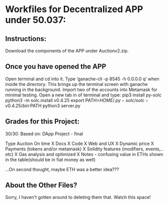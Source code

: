# Workfiles for Decentralized APP under 50.037:
## Instructions:
Download the components of the APP under Auctionv2.zip. 

## Once you have opened the APP
Open terminal and cd into it. 
Type ‘ganache-cli -p 8545 -h 0.0.0.0 q’ when inside the directory. This brings up the terminal screen with ganache running in the background. Import two of the accounts into Metamask for minimal testing.
Open a new tab in of terminal and type:
pip3 install py-solc
python3 -m solc.install v0.4.25
export PATH=$HOME/.py-solc/solc-v0.4.25/bin:$PATH
python3 server.py

## Grades for this Project: 
30/30: 
Based on:
DApp Project - final

Type 	Auction
On time 	X
Docs 	X
Code 	X
Web and UX 	X
Dynamic price 	X
Payments (tokens and/or metamask) 	X
Solidity features (modifiers, events,.. etc) 	X
Gas analysis and optimized 	X
Notes 	- confusing value in ETHs shown in the table(should be in fiat money as well)

...On second thought, maybe ETH was a better idea???

## About the Other Files?
Sorry, I haven't gotten around to deleting them that. Watch this space!
